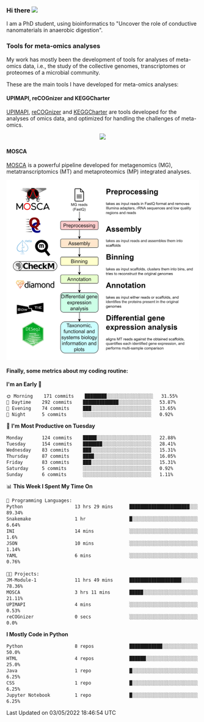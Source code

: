 ### Hi there <img src="https://media.giphy.com/media/hvRJCLFzcasrR4ia7z/giphy.gif" width="25px">

I am a PhD student, using bioinformatics to "Uncover the role of conductive nanomaterials in anaerobic digestion".

### Tools for meta-omics analyses

My work has mostly been the development of tools for analyses of meta-omics data, i.e., the study of the collective genomes, transcriptomes or proteomes of a microbial community.

These are the main tools I have developed for meta-omics analyses:

#### UPIMAPI, reCOGnizer and KEGGCharter

[UPIMAPI](https://github.com/iquasere/UPIMAPI), [reCOGnizer](https://github.com/iquasere/reCOGnizer) and [KEGGCharter](https://github.com/iquasere/KEGGCharter) are tools developed for the analyses of omics data, and optimized for handling the challenges of meta-omics.

<p align="center">
    <img src="assets/annotation_paper.png">
</p>

#### MOSCA

[MOSCA](https://github.com/iquasere/MOSCA) is a powerful pipeline developed for metagenomics (MG), metatranscriptomics (MT) and metaproteomics (MP) integrated analyses.

<p align="center">
    <img src="assets/mosca_workflow.png" align="center" width="700">
</p>


#### Finally, some metrics about my coding routine:

<!--START_SECTION:waka-->
**I'm an Early 🐤** 

```text
🌞 Morning    171 commits    ████████░░░░░░░░░░░░░░░░░   31.55% 
🌆 Daytime    292 commits    █████████████░░░░░░░░░░░░   53.87% 
🌃 Evening    74 commits     ███░░░░░░░░░░░░░░░░░░░░░░   13.65% 
🌙 Night      5 commits      ░░░░░░░░░░░░░░░░░░░░░░░░░   0.92%

```
📅 **I'm Most Productive on Tuesday** 

```text
Monday       124 commits    █████░░░░░░░░░░░░░░░░░░░░   22.88% 
Tuesday      154 commits    ███████░░░░░░░░░░░░░░░░░░   28.41% 
Wednesday    83 commits     ███░░░░░░░░░░░░░░░░░░░░░░   15.31% 
Thursday     87 commits     ████░░░░░░░░░░░░░░░░░░░░░   16.05% 
Friday       83 commits     ███░░░░░░░░░░░░░░░░░░░░░░   15.31% 
Saturday     5 commits      ░░░░░░░░░░░░░░░░░░░░░░░░░   0.92% 
Sunday       6 commits      ░░░░░░░░░░░░░░░░░░░░░░░░░   1.11%

```


📊 **This Week I Spent My Time On** 

```text
💬 Programming Languages: 
Python                   13 hrs 29 mins      ██████████████████████░░░   89.34% 
Snakemake                1 hr                █░░░░░░░░░░░░░░░░░░░░░░░░   6.64% 
INI                      14 mins             ░░░░░░░░░░░░░░░░░░░░░░░░░   1.6% 
JSON                     10 mins             ░░░░░░░░░░░░░░░░░░░░░░░░░   1.14% 
YAML                     6 mins              ░░░░░░░░░░░░░░░░░░░░░░░░░   0.76%

🐱‍💻 Projects: 
JM-Module-1              11 hrs 49 mins      ███████████████████░░░░░░   78.36% 
MOSCA                    3 hrs 11 mins       █████░░░░░░░░░░░░░░░░░░░░   21.11% 
UPIMAPI                  4 mins              ░░░░░░░░░░░░░░░░░░░░░░░░░   0.53% 
reCOGnizer               0 secs              ░░░░░░░░░░░░░░░░░░░░░░░░░   0.0%

```

**I Mostly Code in Python** 

```text
Python                   8 repos             ████████████░░░░░░░░░░░░░   50.0% 
HTML                     4 repos             ██████░░░░░░░░░░░░░░░░░░░   25.0% 
Java                     1 repo              █░░░░░░░░░░░░░░░░░░░░░░░░   6.25% 
CSS                      1 repo              █░░░░░░░░░░░░░░░░░░░░░░░░   6.25% 
Jupyter Notebook         1 repo              █░░░░░░░░░░░░░░░░░░░░░░░░   6.25%

```



 Last Updated on 03/05/2022 18:46:54 UTC
<!--END_SECTION:waka-->
